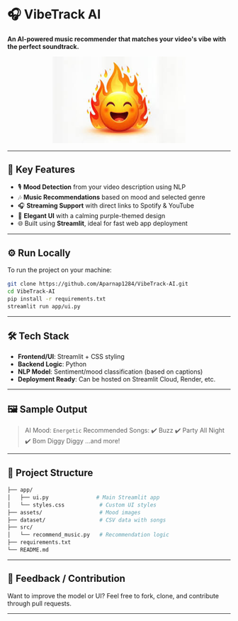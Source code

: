 # 🎧 **VibeTrack AI**

**An AI-powered music recommender that matches your video's vibe with the perfect soundtrack.**

<p align="center">
  <img src="assets/energetic.jpg" width="300" alt="VibeTrack AI Mood Preview">
</p>

---

## 🔮 **Key Features**

* 🎙️ **Mood Detection** from your video description using NLP
* 🎶 **Music Recommendations** based on mood and selected genre
* 🎧 **Streaming Support** with direct links to Spotify & YouTube
* 💜 **Elegant UI** with a calming purple-themed design
* 🌐 Built using **Streamlit**, ideal for fast web app deployment

---

## ⚙️ **Run Locally**

To run the project on your machine:

```bash
git clone https://github.com/Aparnap1284/VibeTrack-AI.git
cd VibeTrack-AI
pip install -r requirements.txt
streamlit run app/ui.py
```

---

## 🛠️ **Tech Stack**

* **Frontend/UI**: Streamlit + CSS styling
* **Backend Logic**: Python
* **NLP Model**: Sentiment/mood classification (based on captions)
* **Deployment Ready**: Can be hosted on Streamlit Cloud, Render, etc.

---

## 🖼️ **Sample Output**

> AI Mood: `Energetic`
> Recommended Songs:
> ✔️ Buzz
> ✔️ Party All Night
> ✔️ Bom Diggy Diggy
> ...and more!

---

## 📌 **Project Structure**

```bash
├── app/
│   ├── ui.py               # Main Streamlit app
│   └── styles.css           # Custom UI styles
├── assets/                  # Mood images
├── dataset/                 # CSV data with songs
├── src/
│   └── recommend_music.py   # Recommendation logic
├── requirements.txt
└── README.md
```

---

## 📩 **Feedback / Contribution**

Want to improve the model or UI? Feel free to fork, clone, and contribute through pull requests.

---

